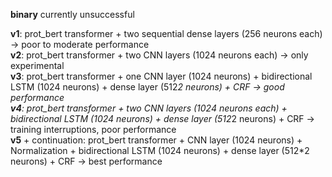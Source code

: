 **binary** currently unsuccessful  
  
**v1**: prot_bert transformer + two sequential dense layers (256 neurons each) -> poor to moderate performance  
**v2**: prot_bert transformer + two CNN layers (1024 neurons each) -> only experimental  
**v3**: prot_bert transformer + one CNN layer (1024 neurons) + bidirectional LSTM (1024 neurons) + dense layer (512*2 neurons) + CRF -> good performance  
**v4**: prot_bert transformer + two CNN layers (1024 neurons each) + bidirectional LSTM (1024 neurons) + dense layer (512*2 neurons) + CRF -> training interruptions, poor performance  
**v5** + continuation: prot_bert transformer + CNN layer (1024 neurons) + Normalization + bidirectional LSTM (1024 neurons) + dense layer (512*2 neurons) + CRF -> best performance  
